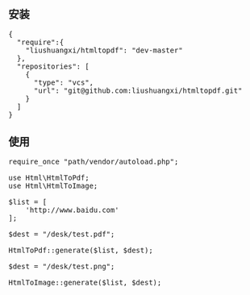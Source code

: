 ## 安装
<pre>
{
  "require":{
    "liushuangxi/htmltopdf": "dev-master"
  },
  "repositories": [
    {
      "type": "vcs",
      "url": "git@github.com:liushuangxi/htmltopdf.git"
    }
  ]
}
</pre>

## 使用
<pre>
require_once "path/vendor/autoload.php";

use Html\HtmlToPdf;
use Html\HtmlToImage;

$list = [
    'http://www.baidu.com'
];

$dest = "/desk/test.pdf";

HtmlToPdf::generate($list, $dest);

$dest = "/desk/test.png";

HtmlToImage::generate($list, $dest);
</pre>